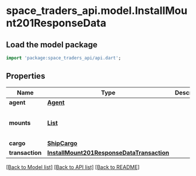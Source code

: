 # space_traders_api.model.InstallMount201ResponseData

## Load the model package
```dart
import 'package:space_traders_api/api.dart';
```

## Properties
Name | Type | Description | Notes
------------ | ------------- | ------------- | -------------
**agent** | [**Agent**](Agent.md) |  | 
**mounts** | [**List<ShipMount>**](ShipMount.md) |  | [default to const []]
**cargo** | [**ShipCargo**](ShipCargo.md) |  | 
**transaction** | [**InstallMount201ResponseDataTransaction**](InstallMount201ResponseDataTransaction.md) |  | 

[[Back to Model list]](../README.md#documentation-for-models) [[Back to API list]](../README.md#documentation-for-api-endpoints) [[Back to README]](../README.md)


